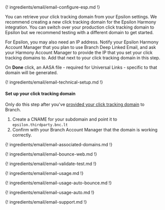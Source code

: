 ---
---

{! ingredients/email/email-configure-esp.md !}

You can retrieve your click tracking domain from your Epsilon settings. We recommend creating a new click tracking domain for the Epsilon Harmony integration. You can switch over your production click tracking domain to Epsilon but we recommend testing with a different domain to get started.

For Epsilon, you may also need an IP address. Notify your Epsilon Harmony Account Manager that you plan to use Branch Deep Linked Email, and ask your Harmony Account Manager to provide the IP that you set your click tracking domains to. Add that next to your click tracking domain in this step.

On **Done** click, an AASA file - required for Universal Links - specific to that domain will be generated.

{! ingredients/email/email-technical-setup.md !}

#### Set up your click tracking domain

Only do this step after you've [provided your click tracking domain](#tell-us-your-click-tracking-domain) to Branch.

1. Create a CNAME for your subdomain and point it to `epsilon.thirdparty.bnc.lt`
1. Confirm with your Branch Account Manager that the domain is working correctly.

{! ingredients/email/email-associated-domains.md !}

{! ingredients/email/email-bounce-web.md !}

{! ingredients/email/email-validate-test.md !}

{! ingredients/email/email-usage.md !}

{! ingredients/email/email-usage-auto-bounce.md !}

{! ingredients/email/email-usage-auto.md !}

{! ingredients/email/email-support.md !}
